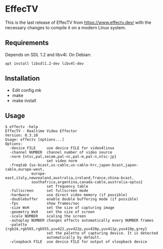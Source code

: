 # EffecTV

This is the last release of EffecTV from https://www.effectv.dev/ with the necessary changes to compile it on a modern Linux system.

## Requirements

Depends on SDL 1.2 and libv4l. On Debian:
```
apt install libsdl1.2-dev libv4l-dev
```

## Installation

 - Edit config.mk
 - make
 - make install

## Usage
```
$ effectv -help
EffecTV - Realtime Video Effector
Version: 0.3.10
Usage: effectv [options...]
Options:
  -device FILE     use device FILE for video4linux
  -channel NUMBER  channel number of video source
  -norm {ntsc,pal,secam,pal-nc,pal-m,pal-n,ntsc-jp}
                   set video norm
  -freqtab {us-bcast,us-cable,us-cable-hrc,japan-bcast,japan-cable,europe-west,
            europe-east,italy,newzealand,australia,ireland,france,china-bcast,
            southafrica,argentina,canada-cable,australia-optus}
                   set frequency table
  -fullscreen      set fullscreen mode
  -hardware        use direct video memory (if possible)
  -doublebuffer    enable double buffering mode (if possible)
  -fps             show frames/sec
  -size WxH        set the size of capturing image
  -geometry WxH    set the size of screen
  -scale NUMBER    scaling the screen
  -autoplay NUMBER changes effects automatically every NUMBER frames
  -palette {rgb24,rgb565,rgb555,yuv422,yuv422p,yuv420p,yuv411p,yuv410p,grey}
                   set the palette of capturing device. It is detected
                   automatically by default.
  -vloopback FILE  use device FILE for output of vloopback device
```

